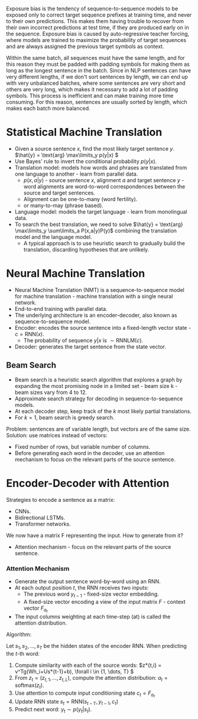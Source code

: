 Exposure bias is the tendency of sequence-to-sequence models to be exposed only to correct target sequence prefixes at training time, and never to their own predictions. This makes them having trouble to recover from their own incorrect predictions at test time, if they are produced early on in the sequence. Exposure bias is caused by auto-regressive teacher forcing, where models are trained to maximize the probability of target sequences and are always assigned the previous target symbols as context.

Within the same batch, all sequences must have the same length, and for this reason they must be padded with padding symbols for making them as long as the longest sentence in the batch. Since in NLP sentences can have very different lengths, if we don't sort sentences by length, we can end up with very unbalanced batches, where some sentences are very short and others are very long, which makes it necessary to add a lot of padding symbols. This process is inefficient and can make training more time consuming. For this reason, sentences are usually sorted by length, which makes each batch more balanced.

# Statistical Machine Translation

- Given a source sentence $x$, find the most likely target sentence $y$. $\hat{y} = \text{arg} \max\limits_y p(y|x) $
- Use Bayes' rule to invert the conditional probability $p(y|x)$.
- Translation model: models how words and phrases are translated from one language to another - learn from parallel data.
  - $p(x, a|y)$ - source sentence $x$, alignment $a$ and target sentence $y$ - word alignments are word-to-word correspondences between the source and target sentences.
  - Alignment can be one-to-many (word fertility).
  - or many-to-may (phrase based).
- Language model: models the target language - learn from monolingual data.
- To search the best translation, we need to solve $\hat{y} = \text{arg} \max\limits_y \sum\limits_a P(x,a|y)P(y)$ combining the translation model and the language model.
  - A typical approach is to use heuristic search to gradually build the translation, discarding hypotheses that are unlikely.

# Neural Machine Translation

- Neural Machine Translation (NMT) is a sequence-to-sequence model for machine translation - machine translation with a single neural network.
- End-to-end training with parallel data.
- The underlying architecture is an encoder-decoder, also known as sequence-to-sequence model.
- Encoder: encodes the source sentence into a fixed-length vector state - $c = \text{RNN}(x)$.
  - The probability of sequence $y|x$ is $\sim \text{RNNLM}(c)$.
- Decoder: generates the target sentence from the state vector.

## Beam Search

- Beam search is a heuristic search algorithm that explores a graph by expanding the most promising node in a limited set - beam size k - beam sizes vary from 4 to 12.
- Approximate search strategy for decoding in sequence-to-sequence models.
- At each decoder step, keep track of the $k$ most likely partial translations.
- For $k = 1$, beam search is greedy search.

Problem: sentences are of variable length, but vectors are of the same size. Solution: use matrices instead of vectors:

- Fixed number of rows, but variable number of columns.
- Before generating each word in the decoder, use an attention mechanism to focus on the relevant parts of the source sentence.

# Encoder-Decoder with Attention

Strategies to encode a sentence as a matrix:

- CNNs.
- Bidirectional LSTMs.
- Transformer networks.

We now have a matrix F representing the input. How to generate from it?

- Attention mechanism - focus on the relevant parts of the source sentence.

### Attention Mechanism

- Generate the output sentence word-by-word using an RNN.
- At each output position $t$, the RNN receives two inputs:
  - The previous word $y_{t-1}$ - fixed-size vector embedding.
  - A fixed-size vector encoding a view of the input matrix $F$ - context vector $F_{a_t}$
- The input columns weighting at each time-step (at) is called the attention distribution.

Algorithm:

Let $s_1, s_2, \dots, s_T$ be the hidden states of the encoder RNN.
When predicting the $t$-th word:

1. Compute similarity with each of the source words: $z*{t,i} = v^Tg(Wh_i+Us*{t-1}+b), \forall i \in \{1, \dots, T\} $
2. From $z_t = (z_{t,1}, \dots, z_{t,L})$, compute the attention distribution: $a_t =
\text{softmax}(z_t)$.
3. Use attention to compute input conditioning state $c_t = F_{a_t}$
4. Update RNN state $s_t = \text{RNN}(s_{t-1'}, y_{t-1}, c_t)$
5. Predict next word: $y_t \sim p(y_t|s_t)$.
